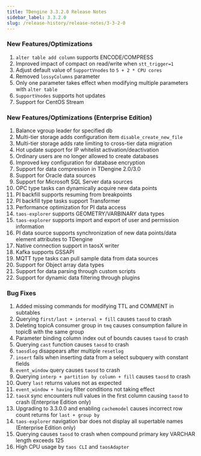 ```yaml
---
title: TDengine 3.3.2.0 Release Notes
sidebar_label: 3.3.2.0
slug: /release-history/release-notes/3-3-2-0
---
```


### New Features/Optimizations

1. `alter table add column` supports ENCODE/COMPRESS
2. Improved impact of compact on read/write when `stt_trigger=1`
3. Adjust default value of `SupportVnodes` to `5 + 2 * CPU cores`
4. Removed `lossyColumns` parameter
5. Only one parameter takes effect when modifying multiple parameters with `alter table`
6. `SupportVnodes` supports hot updates
7. Support for CentOS Stream

### New Features/Optimizations (Enterprise Edition)

1. Balance vgroup leader for specified db
2. Multi-tier storage adds configuration item `disable_create_new_file`
3. Multi-tier storage adds rate limiting to cross-tier data migration
4. Hot update support for IP whitelist activation/deactivation
5. Ordinary users are no longer allowed to create databases
6. Improved key configuration for database encryption
7. Support for data compression in TDengine 2.0/3.0
8. Support for Oracle data sources
9. Support for Microsoft SQL Server data sources
10. OPC type tasks can dynamically acquire new data points
11. PI backfill supports resuming from breakpoints
12. PI backfill type tasks support Transformer
13. Performance optimization for PI data access
14. `taos-explorer` supports GEOMETRY/VARBINARY data types
15. `taos-explorer` supports import and export of user and permission information
16. PI data source supports synchronization of new data points/data element attributes to TDengine
17. Native connection support in taosX writer
18. Kafka supports GSSAPI
19. MQTT type tasks can pull sample data from data sources
20. Support for Object array data types
21. Support for data parsing through custom scripts
22. Support for dynamic data filtering through plugins

### Bug Fixes

1. Added missing commands for modifying TTL and COMMENT in subtables
2. Querying `first/last + interval + fill` causes `taosd` to crash
3. Deleting topicA consumer group in `tmq` causes consumption failure in topicB with the same group
4. Parameter binding column index out of bounds causes `taosd` to crash
5. Querying `cast` function causes `taosd` to crash
6. `taosdlog` disappears after multiple `resetlog`
7. `insert` fails when inserting data from a select subquery with constant fields
8. `event_window` query causes `taosd` to crash
9. Querying `interp + partition by column + fill` causes `taosd` to crash
10. Query `last` returns values not as expected
11. `event_window + having` filter conditions not taking effect
12. `taosX` sync encounters null values in the first column causing `taosd` to crash (Enterprise Edition only)
13. Upgrading to 3.3.0.0 and enabling `cachemodel` causes incorrect row count returns for `last + group by`
14. `taos-explorer` navigation bar does not display all supertable names (Enterprise Edition only)
15. Querying causes `taosd` to crash when compound primary key VARCHAR length exceeds 125
16. High CPU usage by `taos CLI` and `taosAdapter`
